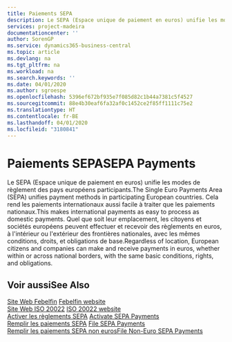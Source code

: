 ```yaml
---
title: Paiements SEPA
description: Le SEPA (Espace unique de paiement en euros) unifie les modes de règlement des pays européens participants. Cela rend les paiements internationaux aussi facile à traiter que les paiements nationaux. Quel que soit leur emplacement, les citoyens et sociétés européens peuvent effectuer et recevoir des règlements en euros, à l'intérieur ou l'extérieur des frontières nationales, avec les mêmes conditions, droits, et obligations de base.
services: project-madeira
documentationcenter: ''
author: SorenGP
ms.service: dynamics365-business-central
ms.topic: article
ms.devlang: na
ms.tgt_pltfrm: na
ms.workload: na
ms.search.keywords: ''
ms.date: 04/01/2020
ms.author: sgroespe
ms.openlocfilehash: 5396ef672bf935e7f085d82c1b44a7381c5f4527
ms.sourcegitcommit: 88e4b30eaf6fa32af0c1452ce2f85ff1111c75e2
ms.translationtype: HT
ms.contentlocale: fr-BE
ms.lasthandoff: 04/01/2020
ms.locfileid: "3180841"
---
```

# <a name="sepa-payments"></a><span data-ttu-id="348b6-105">Paiements SEPA</span><span class="sxs-lookup"><span data-stu-id="348b6-105">SEPA Payments</span></span>
<span data-ttu-id="348b6-106">Le SEPA (Espace unique de paiement en euros) unifie les modes de règlement des pays européens participants.</span><span class="sxs-lookup"><span data-stu-id="348b6-106">The Single Euro Payments Area (SEPA) unifies payment methods in participating European countries.</span></span> <span data-ttu-id="348b6-107">Cela rend les paiements internationaux aussi facile à traiter que les paiements nationaux.</span><span class="sxs-lookup"><span data-stu-id="348b6-107">This makes international payments as easy to process as domestic payments.</span></span> <span data-ttu-id="348b6-108">Quel que soit leur emplacement, les citoyens et sociétés européens peuvent effectuer et recevoir des règlements en euros, à l'intérieur ou l'extérieur des frontières nationales, avec les mêmes conditions, droits, et obligations de base.</span><span class="sxs-lookup"><span data-stu-id="348b6-108">Regardless of location, European citizens and companies can make and receive payments in euros, whether within or across national borders, with the same basic conditions, rights, and obligations.</span></span>  

## <a name="see-also"></a><span data-ttu-id="348b6-109">Voir aussi</span><span class="sxs-lookup"><span data-stu-id="348b6-109">See Also</span></span>  
 <span data-ttu-id="348b6-110">[Site Web Febelfin](https://go.microsoft.com/fwlink/?LinkId=275119) </span><span class="sxs-lookup"><span data-stu-id="348b6-110">[Febelfin website](https://go.microsoft.com/fwlink/?LinkId=275119) </span></span>  
 <span data-ttu-id="348b6-111">[Site Web ISO 20022](https://go.microsoft.com/fwlink/?LinkId=275120) </span><span class="sxs-lookup"><span data-stu-id="348b6-111">[ISO 20022 website](https://go.microsoft.com/fwlink/?LinkId=275120) </span></span>  
 <span data-ttu-id="348b6-112">[Activer les règlements SEPA](how-to-activate-sepa-payments.md) </span><span class="sxs-lookup"><span data-stu-id="348b6-112">[Activate SEPA Payments](how-to-activate-sepa-payments.md) </span></span>  
 <span data-ttu-id="348b6-113">[Remplir les paiements SEPA](how-to-file-sepa-payments.md) </span><span class="sxs-lookup"><span data-stu-id="348b6-113">[File SEPA Payments](how-to-file-sepa-payments.md) </span></span>  
 [<span data-ttu-id="348b6-114">Remplir les paiements SEPA non euros</span><span class="sxs-lookup"><span data-stu-id="348b6-114">File Non-Euro SEPA Payments</span></span>](how-to-file-non-euro-sepa-payments.md)
